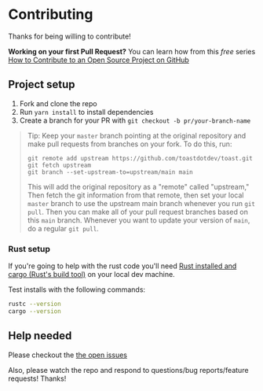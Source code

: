 # Contributing

Thanks for being willing to contribute!

**Working on your first Pull Request?** You can learn how from this _free_
series [How to Contribute to an Open Source Project on GitHub][egghead]

## Project setup

1.  Fork and clone the repo
2.  Run `yarn install` to install dependencies
3.  Create a branch for your PR with `git checkout -b pr/your-branch-name`

> Tip: Keep your `master` branch pointing at the original repository and make
> pull requests from branches on your fork. To do this, run:
>
> ```
> git remote add upstream https://github.com/toastdotdev/toast.git
> git fetch upstream
> git branch --set-upstream-to=upstream/main main
> ```
>
> This will add the original repository as a "remote" called "upstream," Then
> fetch the git information from that remote, then set your local `master`
> branch to use the upstream main branch whenever you run `git pull`. Then you
> can make all of your pull request branches based on this `main` branch.
> Whenever you want to update your version of `main`, do a regular `git pull`.

### Rust setup

If you're going to help with the rust code you'll need [Rust installed and cargo (Rust's build tool)][rust] on your local dev machine.

Test installs with the following commands:

```bash
rustc --version
cargo --version
```

## Help needed

Please checkout the [the open issues][issues]

Also, please watch the repo and respond to questions/bug reports/feature requests! Thanks!

[egghead]: https://egghead.io/series/how-to-contribute-to-an-open-source-project-on-github
[issues]: https://github.com/toastdotdev/toast/issues
[rust]: https://www.rust-lang.org/learn/get-started
